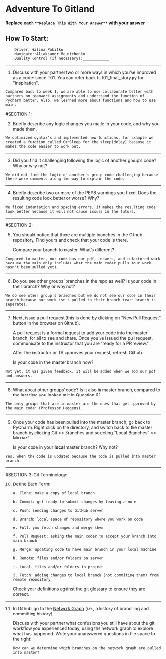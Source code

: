 # Adventure To Gitland

**Replace each `**Replace This With Your Answer**` with your answer**

## How To Start:

        Driver: Galina Pokitko
        Navigator:Aliaksandr Melnichenko
        Quality Control (if necessary):____________

____


1. Discuss with your partner two or more ways in which you've improved as a coder since T01. You can refer back to t01_final_story.py for "inspiration".

```        
Compared back to week 1, we are able to now collaborate better with partners on teamwork assignments and understand the function of Pycharm better. Also, we learned more about functions and how to use main.
```


#SECTION 1:

2. Briefly describe any logic changes you made in your code, and why you made them.

```
We optimized syntax's and implemented new functions, for example we created a function called OurSleep for the sleep(delay) because it makes the code easier to work out.
```

___

3. Did you find it challenging following the logic of another group’s code? Why or why not?

```
We did not find the logic of another's group code challenging because there were comments along the way to explain the code.
```


___

4. Briefly describe two or more of the PEP8 warnings you fixed. Does the resulting code look better or worse? Why?

```
We fixed indentation and spacing errors, it makes the resulting code look better because it will not cause issues in the future.
```

___

#SECTION 2:

5. You should notice that there are multiple branches in the Github repository. Find yours and check that your code is there.

    Compare your branch to master. What’s different?

```        
Compared to master, our code has our pdf, answers, and refactored work because the main only includes what the main coder pulls (our work hasn't been pulled yet).
```

___

6. Do you see other groups’ branches in the repo as well? Is your code in their branch? Why or why not?

```        
We do see other group's branches but we do not see our code in their branch because our work isn't pulled to their branch (each branch is seperate).
```

___

7. Next, issue a pull request (this is done by clicking on "New Pull Request" button in the browser on Github). 

    A pull request is a formal request to add your code into the master branch, for all to see and share. Once you’ve issued the pull request, communicate to the instructor that you are "ready for a PR review."

    After the instructor or TA approves your request, refresh Github. 

    Is your code in the master branch now? 

```
Not yet, it was given feedback, it will be added when we add our pdf and answers.
```

___

8. What about other groups’ code? Is it also in master branch, compared to the last time you looked at it in Question 6?

```
The only groups that are in master are the ones that get approved by the main coder (Professor Heggens). 
```

___

9. Once your code has been pulled into the master branch, go back to PyCharm. Right click on the directory, and switch back to the master branch by clicking Git >> Branches and selecting “Local Branches” >> Master”.

    Is your code in your **local** master branch? Why not?

```
Yes, when the code is updated because the code is pulled into master branch.
```

___


#SECTION 3: Git Terminology:

10. Define Each Term:

        a. Clone: make a copy of local branch

        b. Commit: get ready to submit changes by leaving a note

        c. Push: sending changes to GitHub server

        d. Branch: local space of repository where you work on code

        e. Pull: you fetch changes and merge them

        f. Pull Request: asking the main coder to accept your branch into main branch

        g. Merge: updating code to have main branch in your local machine

        h. Remote: files and/or folders on server

        i. Local: files and/or folders in project

        j. Fetch: adding changes to local branch (not commiting them) from remote repository

    Check your definitions against the [git glossary](https://help.github.com/articles/github-glossary/) to ensure they are correct.


___


11. In Github, go to the [Network Graph](https://github.com/Berea-College-CSC-226/t04-master/network) (i.e., a history of branching and committing history). 

    Discuss with your partner what confusions you still have about the git workflow you experienced today, using the network graph to explore what has happened. Write your unanswered questions in the space to the right:
    
        How can we determine which branches on the network graph are pulled into master?


